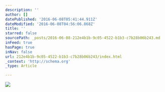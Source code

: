 ```yaml
---
description: ''
author: []
datePublished: '2016-06-08T05:41:44.911Z'
dateModified: '2016-06-08T04:56:06.868Z'
title: ''
starred: false
sourcePath: _posts/2016-06-08-212e4b1b-9c05-4522-b1b3-c7b28b06b243.md
inFeed: true
hasPage: true
inNav: false
url: 212e4b1b-9c05-4522-b1b3-c7b28b06b243/index.html
_context: 'http://schema.org'
_type: Article

---
```

![](https://the-grid-user-content.s3-us-west-2.amazonaws.com/892b3c3f-9a14-48ad-a5e7-30a3c61f534b.jpg)